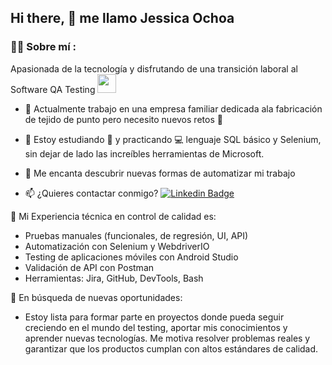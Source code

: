 ## Hi there, 👋 me llamo Jessica Ochoa

### :woman_technologist: Sobre mí :

Apasionada de la tecnología y disfrutando de una transición laboral al Software QA Testing <img decoding="async" src="https://media.giphy.com/media/WUlplcMpOCEmTGBtBW/giphy.gif" width="30">

* :telescope: Actualmente trabajo en una empresa familiar dedicada ala fabricación de tejido de punto pero necesito nuevos retos :muscle:

* :seedling: Estoy estudiando :blue_book: y practicando :computer: lenguaje SQL básico y Selenium, sin dejar de lado las increíbles herramientas de Microsoft.

* :heartbeat: Me encanta descubrir nuevas formas de automatizar mi trabajo

* :mailbox: ¿Quieres contactar conmigo? [![Linkedin Badge](https://img.shields.io/badge/-Jessica-blue?style=flat&logo=Linkedin&logoColor=white)](https://www.linkedin.com/in/ochoa-garcia-jessica/)




🧪 Mi Experiencia técnica en control de calidad es:
- Pruebas manuales (funcionales, de regresión, UI, API)
- Automatización con Selenium y WebdriverIO
- Testing de aplicaciones móviles con Android Studio
- Validación de API con Postman
- Herramientas: Jira, GitHub, DevTools, Bash

🚀 En búsqueda de nuevas oportunidades:
- Estoy lista para formar parte en proyectos donde pueda seguir creciendo en el mundo del testing, aportar mis conocimientos y aprender nuevas tecnologías. Me motiva resolver problemas reales y garantizar que los productos cumplan con altos estándares de calidad.



